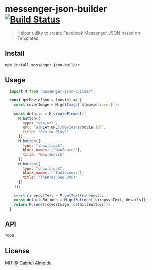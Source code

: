 # messenger-json-builder [![Build Status](https://travis-ci.org/gabrielalmeida/messenger-json-builder.svg?branch=master)](https://travis-ci.org/gabrielalmeida/messenger-json-builder)

> Helper utility to create Facebook Messenger JSON based on Templates.

## Install 

```bash
npm install messenger-json-builder
```

## Usage 

```js
  import M from "messenger-json-builder";

  const getMovieJson = (movie) => {
    const coverImage = M.getImage(`${movie.cover}`);

    const details = M.createElement([
      M.button({
        type: "web_url",
        url: `${PLAY_URL}/movies/${movie.id}`,
        title: "See on Play!"
      }),
      M.button({
        type: "show_block",
        block_names: ["NewSearch"],
        title: "New Search"
      }),
      M.button({
        type: "show_block",
        block_names: ["EndSuccess"],
        title: "Thanks! See you!"
      })
    ]);

    const sinopsysText = M.getText(sinopsys);
    const detailsButtons = M.getButtons([sinopsysText, details]);
    return M.send([coverImage, detailsButtons]);
  }
```

## API

```ts
TODO
```

## License

MIT © [Gabriel Almeida](https://gabrielalmeida.me)
